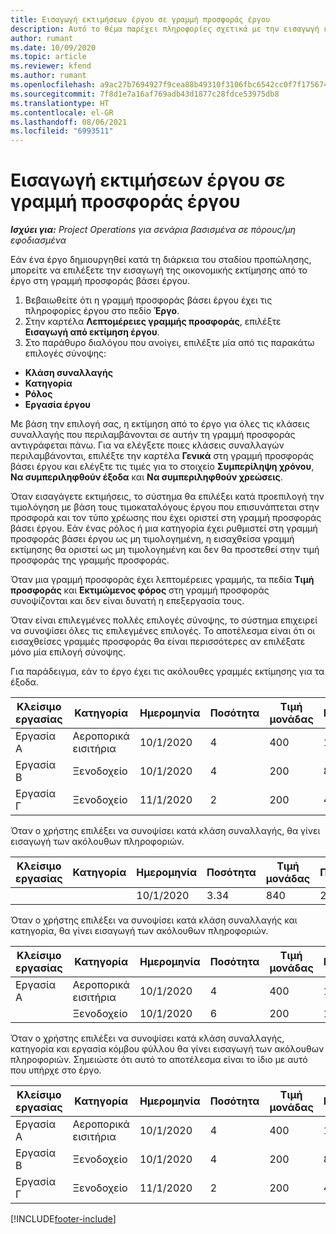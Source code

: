 ```yaml
---
title: Εισαγωγή εκτιμήσεων έργου σε γραμμή προσφοράς έργου
description: Αυτό το θέμα παρέχει πληροφορίες σχετικά με την εισαγωγή εκτιμήσεων από ένα έργο σε μια γραμμή προσφοράς έργου.
author: rumant
ms.date: 10/09/2020
ms.topic: article
ms.reviewer: kfend
ms.author: rumant
ms.openlocfilehash: a9ac27b7694927f9cea88b49310f3106fbc6542cc0f7f1756744b970358c1057
ms.sourcegitcommit: 7f8d1e7a16af769adb43d1877c28fdce53975db8
ms.translationtype: HT
ms.contentlocale: el-GR
ms.lasthandoff: 08/06/2021
ms.locfileid: "6993511"
---
```

# <a name="import-estimates-for-a-project-to-a-project-quote-line"></a>Εισαγωγή εκτιμήσεων έργου σε γραμμή προσφοράς έργου

_**Ισχύει για:** Project Operations για σενάρια βασισμένα σε πόρους/μη εφοδιασμένα_


Εάν ένα έργο δημιουργηθεί κατά τη διάρκεια του σταδίου προπώλησης, μπορείτε να επιλέξετε την εισαγωγή της οικονομικής εκτίμησης από το έργο στη γραμμή προσφοράς βάσει έργου.

1. Βεβαιωθείτε ότι η γραμμή προσφοράς βάσει έργου έχει τις πληροφορίες έργου στο πεδίο **Έργο**.
2. Στην καρτέλα **Λεπτομέρειες γραμμής προσφοράς**, επιλέξτε **Εισαγωγή από εκτίμηση έργου**.
3. Στο παράθυρο διαλόγου που ανοίγει, επιλέξτε μία από τις παρακάτω επιλογές σύνοψης:

  - **Κλάση συναλλαγής**
  - **Κατηγορία**
  - **Ρόλος** 
  - **Εργασία έργου**

Με βάση την επιλογή σας, η εκτίμηση από το έργο για όλες τις κλάσεις συναλλαγής που περιλαμβάνονται σε αυτήν τη γραμμή προσφοράς αντιγράφεται πάνω. Για να ελέγξετε ποιες κλάσεις συναλλαγών περιλαμβάνονται, επιλέξτε την καρτέλα **Γενικά** στη γραμμή προσφοράς βάσει έργου και ελέγξτε τις τιμές για το στοιχείο **Συμπερίληψη χρόνου**, **Να συμπεριληφθούν έξοδα** και **Να συμπεριληφθούν χρεώσεις**.

Όταν εισαγάγετε εκτιμήσεις, το σύστημα θα επιλέξει κατά προεπιλογή την τιμολόγηση με βάση τους τιμοκαταλόγους έργου που επισυνάπτεται στην προσφορά και τον τύπο χρέωσης που έχει οριστεί στη γραμμή προσφοράς βάσει έργου. Εάν ένας ρόλος ή μια κατηγορία έχει ρυθμιστεί στη γραμμή προσφοράς βάσει έργου ως μη τιμολογημένη, η εισαχθείσα γραμμή εκτίμησης θα οριστεί ως μη τιμολογημένη και δεν θα προστεθεί στην τιμή προσφοράς της γραμμής προσφοράς.

Όταν μια γραμμή προσφοράς έχει λεπτομέρειες γραμμής, τα πεδία **Τιμή προσφοράς** και **Εκτιμώμενος φόρος** στη γραμμή προσφοράς συνοψίζονται και δεν είναι δυνατή η επεξεργασία τους.

Όταν είναι επιλεγμένες πολλές επιλογές σύνοψης, το σύστημα επιχειρεί να συνοψίσει όλες τις επιλεγμένες επιλογές. Το αποτέλεσμα είναι ότι οι εισαχθείσες γραμμές προσφοράς θα είναι περισσότερες αν επιλέξατε μόνο μία επιλογή σύνοψης.

Για παράδειγμα, εάν το έργο έχει τις ακόλουθες γραμμές εκτίμησης για τα έξοδα.

| Κλείσιμο εργασίας | Κατηγορία | Ημερομηνία | Ποσότητα | Τιμή μονάδας | Ποσό |
| --- | --- | --- | --- | --- | --- |
| Εργασία Α | Αεροπορικά εισιτήρια | 10/1/2020 | 4 | 400 | 1600 |
| Εργασία Β | Ξενοδοχείο | 10/1/2020 | 4 | 200 | 800 |
| Εργασία Γ | Ξενοδοχείο | 11/1/2020 | 2 | 200 | 400 |

Όταν ο χρήστης επιλέξει να συνοψίσει κατά κλάση συναλλαγής, θα γίνει εισαγωγή των ακόλουθων πληροφοριών.

| Κλείσιμο εργασίας | Κατηγορία | Ημερομηνία | Ποσότητα | Τιμή μονάδας | Ποσό |
| --- | --- | --- | --- | --- | --- |
| | | 10/1/2020 | 3.34 | 840 | 2800 |

Όταν ο χρήστης επιλέξει να συνοψίσει κατά κλάση συναλλαγής και κατηγορία, θα γίνει εισαγωγή των ακόλουθων πληροφοριών.

| Κλείσιμο εργασίας | Κατηγορία | Ημερομηνία | Ποσότητα | Τιμή μονάδας | Ποσό |
| --- | --- | --- | --- | --- | --- |
| Εργασία Α | Αεροπορικά εισιτήρια | 10/1/2020 | 4 | 400 | 1600 |
| | Ξενοδοχείο | 10/1/2020 | 6 | 200 | 1200 |

Όταν ο χρήστης επιλέξει να συνοψίσει κατά κλάση συναλλαγής, κατηγορία και εργασία κόμβου φύλλου θα γίνει εισαγωγή των ακόλουθων πληροφοριών. Σημειώστε ότι αυτό το αποτέλεσμα είναι το ίδιο με αυτό που υπήρχε στο έργο.

| Κλείσιμο εργασίας | Κατηγορία | Ημερομηνία | Ποσότητα | Τιμή μονάδας | Ποσό |
| --- | --- | --- | --- | --- | --- |
| Εργασία Α | Αεροπορικά εισιτήρια | 10/1/2020 | 4 | 400 | 1600 |
| Εργασία Β | Ξενοδοχείο | 10/1/2020 | 4 | 200 | 800 |
| Εργασία Γ | Ξενοδοχείο | 11/1/2020 | 2 | 200 | 400 |


[!INCLUDE[footer-include](../includes/footer-banner.md)]

